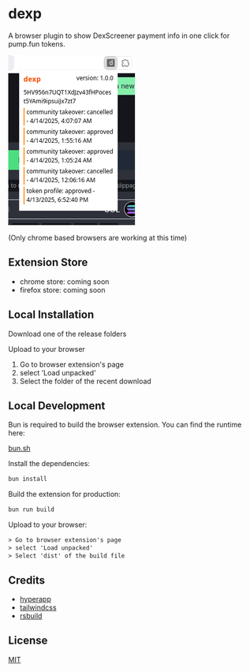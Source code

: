 # dexp

A browser plugin to show DexScreener payment info in one click for pump.fun tokens.

![dexp info view](screenshots/dexp-info-view.png)

(Only chrome based browsers are working at this time)

## Extension Store

- chrome store: coming soon
- firefox store: coming soon

## Local Installation

Download one of the release folders

Upload to your browser

1. Go to browser extension's page
2. select 'Load unpacked'
3. Select the folder of the recent download

## Local Development

Bun is required to build the browser extension. You can
find the runtime here: 

[bun.sh](https://bun.sh)

Install the dependencies:

```bash
bun install
```

Build the extension for production:

```bash
bun run build
```

Upload to your browser:

```
> Go to browser extension's page
> select 'Load unpacked'
> Select 'dist' of the build file
```

## Credits

- [hyperapp](https://github.com/jorgebucaran/hyperapp/tree/main)
- [tailwindcss](https://github.com/tailwindlabs/tailwindcss)
- [rsbuild](https://github.com/web-infra-dev/rsbuild)

## License

[MIT](https://github.com/soldair/node-qrcode/blob/master/license)


